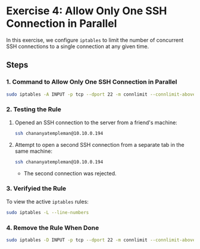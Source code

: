 # Exercise 4: Allow Only One SSH Connection in Parallel

In this exercise, we configure `iptables` to limit the number of concurrent SSH connections to a single connection at any given time.

## Steps

### 1. **Command to Allow Only One SSH Connection in Parallel**

```bash
sudo iptables -A INPUT -p tcp --dport 22 -m connlimit --connlimit-above 1 --connlimit-mask 32 -j REJECT
```

### 2. **Testing the Rule**

1. Opened an SSH connection to the server from a friend's machine:
   ```bash
   ssh chananyatempleman@10.10.0.194
   ```
2. Attempt to open a second SSH connection from a separate tab in the same machine:
   ```bash
   ssh chananyatempleman@10.10.0.194
   ```
   - The second connection was rejected.

### 3. **Verifyied the Rule**
To view the active `iptables` rules:
```bash
sudo iptables -L --line-numbers
```

### 4. **Remove the Rule When Done**

```bash
sudo iptables -D INPUT -p tcp --dport 22 -m connlimit --connlimit-above 1 --connlimit-mask 32 -j REJECT
```

